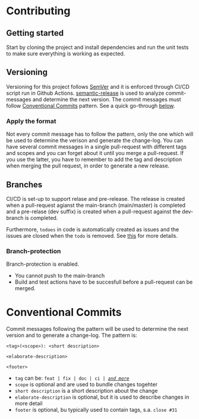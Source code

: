 # Contributing

## Getting started
Start by cloning the project and install dependencies and run the unit tests to make sure everything is working as expected.

## Versioning
Versioning for this project follows [SemVer](https://semver.org/) and it is enforced through CI/CD script run in Github Actions. [semantic-release](https://github.com/semantic-release/semantic-release) is used to analyze commit-messages and determine the next version. The commit messages must follow [Conventional Commits](https://www.conventionalcommits.org/en/v1.0.0/#summary) pattern. See a quick go-through [below](#conventional-commits).

### Apply the format

Not every commit message has to follow the pattern, only the one which will be used to determine the verison and generate the change-log. You can have several commit messages in a single pull-request with different tags and scopes and you can forget about it until you merge a pull-request. If you use the latter, you have to remember to add the tag and description when merging the pull request, in order to generate a new release.

## Branches
CI/CD is set-up to support relase and pre-release. The release is created when a pull-request agianst the main-branch (main/master) is completed and a pre-relase (dev suffix) is created when a pull-request against the dev-branch is completed. 

Furthermore, `todoes` in code is automatically created as issues and the issues are closed when the `todo` is removed. See [this](https://github.com/marketplace/actions/todo-to-issue#todo-options) for more details.

### Branch-protection
Branch-protection is enabled.

* You cannot push to the main-branch
* Build and test actions have to be succesfull before a pull-request can be merged.


# Conventional Commits

Commit messages following the pattern will be used to determine the next version and to generate a change-log. The pattern is:

```
<tag>(<scope>): <short description>

<elaborate-description>

<footer>
```

* `tag` can be: `feat | fix | doc | ci | `[*`and more`*](https://www.conventionalcommits.org/en/v1.0.0/#specification)
* `scope` is optional and are used to bundle changes togehter
* `short description` is a short description about the change
* `elaborate-description` is optional, but it is used to describe changes in more detail
* `footer` is optional, bu typically used to contain tags, s.a. `close #31`
